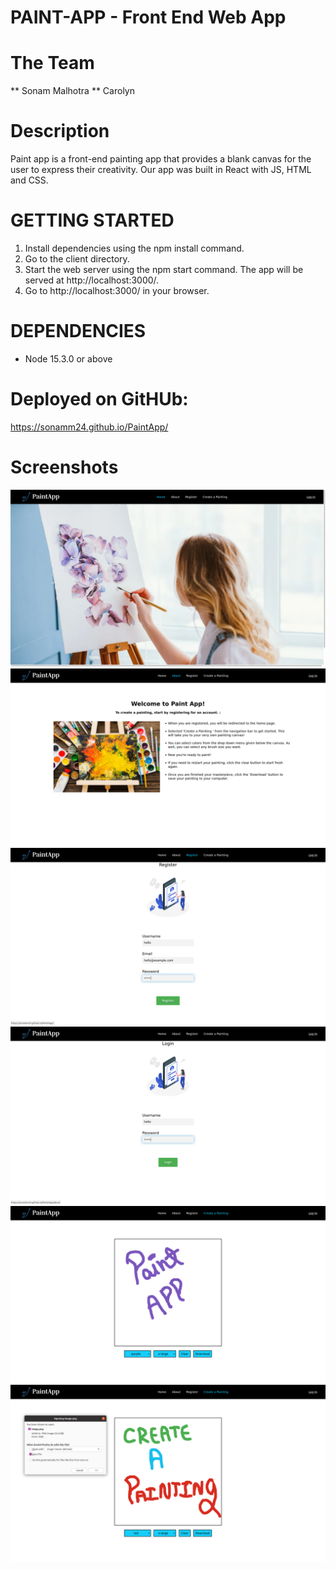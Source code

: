 # PAINT-APP - Front End Web App


# The Team

** Sonam Malhotra
** Carolyn

# Description

Paint app is a front-end painting app that provides a blank canvas for the user to express their creativity. Our app was built in React with JS, HTML and CSS.


# GETTING STARTED

1. Install dependencies using the npm install command.
2. Go to the client directory.
3. Start the web server using the npm start command. The app will be served at http://localhost:3000/.
4. Go to http://localhost:3000/ in your browser.

# DEPENDENCIES

- Node 15.3.0 or above

# Deployed on GitHUb:

 https://sonamm24.github.io/PaintApp/


 # Screenshots

![Home](https://github.com/sonamm24/PaintApp/blob/master/Docs/Home.png)
![About](https://github.com/sonamm24/PaintApp/blob/master/Docs/About.png)
![Registeration](https://github.com/sonamm24/PaintApp/blob/master/Docs/Register.png)
![Login](https://github.com/sonamm24/PaintApp/blob/master/Docs/Login.png)
![Create a Painting](https://github.com/sonamm24/PaintApp/blob/master/Docs/Create%20a%20painting.png)
![Download Painting as an image](https://github.com/sonamm24/PaintApp/blob/master/Docs/Download.png)